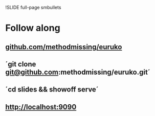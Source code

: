 !SLIDE full-page smbullets

# Follow along #

## [github.com/methodmissing/euruko](http://github.com/methodmissing/euruko) ##
## ´git clone git@github.com:methodmissing/euruko.git´ ##
## ´cd slides && showoff serve´ ##
## [http://localhost:9090](http://localhost:9090) ##

<p class="notes">
</p>
